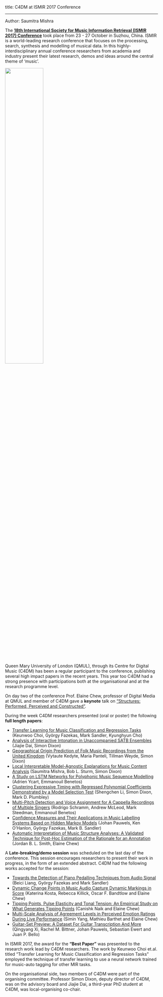 title: C4DM at ISMIR 2017 Conference

-------------------

Author: Saumitra Mishra

The <b>[18th International Society for Music Information Retrieval (ISMIR 2017) Conference](https://ismir2017.smcnus.org)</b> took place from 23 - 27 October in Suzhou, China. ISMIR is a world-leading research conference that focuses on the processing, search, synthesis and modelling of musical data. In this highly-interdisciplinary annual conference researchers from academia and industry present their latest research, demos and ideas around the central theme of ‘music’.

<p><img src="/images/old.jpg" width="50%" /></p>

Queen Mary University of London (QMUL), through its Centre for Digital Music (C4DM) has been a regular participant to the conference, publishing several high impact papers in the recent years. This year too C4DM had a strong presence with participations both at the organisational and at the research programme level.

On day two of the conference Prof. Elaine Chew, professor of Digital Media at QMUL and member of C4DM gave a <b>keynote</b> talk on [“Structures: Performed, Perceived and Constructed”](https://ismir2017.smcnus.org/keynotes/).

During the week C4DM researchers presented (oral or poster) the following <b>full length papers</b>:

* [Transfer Learning for Music Classification and Regression Tasks](https://ismir2017.smcnus.org/wp-content/uploads/2017/10/12_Paper.pdf) (Keunwoo Choi, György Fazekas, Mark Sandler, Kyunghyun Cho)
* [Analysis of Interactive Intonation in Unaccompanied SATB Ensembles](https://ismir2017.smcnus.org/wp-content/uploads/2017/10/24_Paper.pdf) (Jiajie Dai, Simon Dixon)
* [Geographical Origin Prediction of Folk Music Recordings from the United Kingdom](https://ismir2017.smcnus.org/wp-content/uploads/2017/10/59_Paper.pdf) (Vytaute Kedyte, Maria Panteli, Tillman Weyde, Simon Dixon)
* [Local Interpretable Model-Agnostic Explanations for Music Content Analysis](https://ismir2017.smcnus.org/wp-content/uploads/2017/10/216_Paper.pdf) (Saumitra Mishra, Bob L. Sturm, Simon Dixon)
* [A Study on LSTM Networks for Polyphonic Music Sequence Modelling](https://ismir2017.smcnus.org/wp-content/uploads/2017/10/60_Paper.pdf) (Adrien Ycart, Emmanouil Benetos)
* [Clustering Expressive Timing with Regressed Polynomial Coefficients Demonstrated by a Model Selection Test](https://ismir2017.smcnus.org/wp-content/uploads/2017/10/36_Paper.pdf) (Shengchen Li, Simon Dixon, Mark D. Plumbley)
* [Multi-Pitch Detection and Voice Assignment for A Cappella Recordings of Multiple Singers](https://ismir2017.smcnus.org/wp-content/uploads/2017/10/26_Paper.pdf) (Rodrigo Schramm, Andrew McLeod, Mark Steedman, Emmanouil Benetos)
* [Confidence Measures and Their Applications in Music Labelling Systems Based on Hidden Markov Models](https://ismir2017.smcnus.org/wp-content/uploads/2017/10/195_Paper.pdf) (Johan Pauwels, Ken O’Hanlon, György Fazekas, Mark B. Sandler)
* [Automatic Interpretation of Music Structure Analyses: A Validated Technique for Post-Hoc Estimation of the Rationale for an Annotation](https://ismir2017.smcnus.org/wp-content/uploads/2017/10/130_Paper.pdf) (Jordan B. L. Smith, Elaine Chew)

A <b>Late-breaking/demo session</b> was scheduled on the last day of the conference. This session encourages researchers to present their work in progress, in the form of an extended abstract. C4DM had the following works accepted for the session:

* [Towards the Detection of Piano Pedalling Techniques from Audio Signal](https://ismir2017.smcnus.org/lbds/Liang2017.pdf) (Beici Liang, György Fazekas and Mark Sandler)
* [Dynamic Change Points in Music Audio Capture Dynamic Markings in Score](https://ismir2017.smcnus.org/lbds/Kosta2017.pdf) (Katerina Kosta, Rebecca Killick, Oscar F. Bandtlow and Elaine Chew)
* [Tipping Points, Pulse Elasticity and Tonal Tension: An Empirical Study on What Generates Tipping Points](https://ismir2017.smcnus.org/lbds/Naik2017.pdf) (Canishk Naik and Elaine Chew)
* [Multi-Scale Analysis of Agreement Levels in Perceived Emotion Ratings During Live Performance](https://ismir2017.smcnus.org/lbds/Yang2017.pdf) (Simin Yang, Mathieu Barthet and Elaine Chew)
* [Guitar-Set Preview: A Dataset For Guitar Transcription And More](https://ismir2017.smcnus.org/lbds/Xi2017.pdf) (Qingyang Xi, Rachel M. Bittner, Johan Pauwels, Sebastian Ewert and Juan P. Bello)

In ISMIR 2017, the award for the <b>“Best Paper”</b> was presented to the research work lead by C4DM researchers. The work by Keunwoo Choi et.al. titled “Transfer Learning for Music Classification and Regression Tasks” employed the technique of transfer learning to use a neural network trained for music-auto tagging for other MIR tasks.

On the organisational side, two members of C4DM were part of the organising committee. Professor Simon Dixon, deputy director of C4DM, was on the advisory board and Jiajie Dai, a third-year PhD student at C4DM, was local-organising co-chair.


